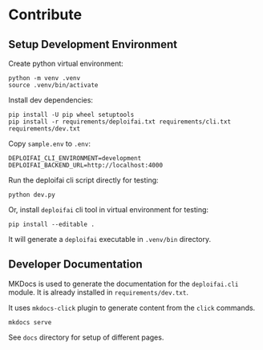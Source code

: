 # Contribute

## Setup Development Environment

Create python virtual environment:

```shell
python -m venv .venv
source .venv/bin/activate
````

Install dev dependencies:

```shell
pip install -U pip wheel setuptools
pip install -r requirements/deploifai.txt requirements/cli.txt requirements/dev.txt
```

Copy `sample.env` to `.env`:

```text
DEPLOIFAI_CLI_ENVIRONMENT=development
DEPLOIFAI_BACKEND_URL=http://localhost:4000
```

Run the deploifai cli script directly for testing:

```shell
python dev.py
```

Or, install `deploifai` cli tool in virtual environment for testing:

```shell
pip install --editable . 
```

It will generate a `deploifai` executable in `.venv/bin` directory.

## Developer Documentation

MKDocs is used to generate the documentation for the `deploifai.cli` module. It is already installed in `requirements/dev.txt`.

It uses `mkdocs-click` plugin to generate content from the `click` commands.

```shell
mkdocs serve
```

See `docs` directory for setup of different pages.
